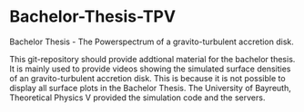 # Bachelor-Thesis-TPV
Bachelor Thesis - The Powerspectrum of a gravito-turbulent accretion disk.

This git-repository should provide addtional material for the bachelor thesis. 
It is mainly used to provide videos showing the simulated surface densities of an gravito-turbulent accretion disk. This is because it is not possible to display all surface plots in the Bachelor Thesis.
The University of Bayreuth, Theoretical Physics V provided the simulation code and the servers.

